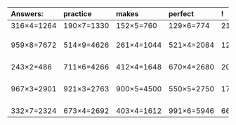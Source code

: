 | Answers: | practice | makes | perfect | ! |
| :--- | :--- | :--- | :--- | :--- |
| 316×4=1264 | 190×7=1330 | 152×5=760 | 129×6=774 | 212×2=424 | 
|   |   |   |   |   | 
|   |   |   |   |   | 
|   |   |   |   |   | 
| 959×8=7672 | 514×9=4626 | 261×4=1044 | 521×4=2084 | 120×3=360 | 
|   |   |   |   |   | 
|   |   |   |   |   | 
|   |   |   |   |   | 
|   |   |   |   |   | 
| 243×2=486 | 711×6=4266 | 412×4=1648 | 670×4=2680 | 200×7=1400 | 
|   |   |   |   |   | 
|   |   |   |   |   | 
|   |   |   |   |   | 
|   |   |   |   |   | 
| 967×3=2901 | 921×3=2763 | 900×5=4500 | 550×5=2750 | 174×6=1044 | 
|   |   |   |   |   | 
|   |   |   |   |   | 
|   |   |   |   |   | 
|   |   |   |   |   | 
| 332×7=2324 | 673×4=2692 | 403×4=1612 | 991×6=5946 | 663×5=3315 | 
